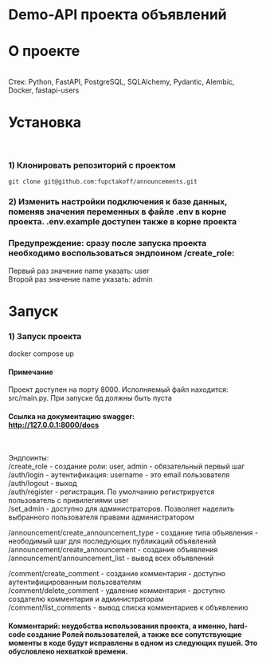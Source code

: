 # Demo-API проекта объявлений
# О проекте
<br>
Стек: Python, FastAPI,  PostgreSQL, SQLAlchemy, Pydantic, Alembic, Docker, fastapi-users

# Установка
<br>

### 1) Клонировать репозиторий с проектом

    git clone git@github.com:fupctakoff/announcements.git

### 2) Изменить настройки подключения к базе данных, поменяв значения переменных в файле .env в корне проекта. .env.example доступен также в корне проекта


### Предупреждение: сразу после запуска проекта необходимо воспользоваться эндпоином /create_role:
Первый раз значение name указать: user
<br>
Второй раз значение name указать: admin


# Запуск

### 1) Запуск проекта
  
  docker compose up

#### Примечание

Проект доступен на порту 8000. Исполняемый файл находится: src/main.py. При запуске бд должны быть пуста

#### Ссылка на документацию swagger: <br> http://127.0.0.1:8000/docs 

<br>


Эндпоинты:<br>
/create_role - создание роли: user, admin - обязательный первый шаг<br>
/auth/login - аутентификация: username - это email пользователя<br>
/auth/logout - выход<br>
/auth/register - регистрация. По умолчанию регистрируется пользователь с привилегиями user<br>
/set_admin - доступно для администраторов. Позволяет наделить выбранного пользователя правами администратором<br>

/announcement/create_announcement_type - создание типа объявления - неободимый шаг для последующих публикаций объявлений <br>
/announcement/create_announcement - создание объявления <br>
/announcement/announcement_list - вывод всех объявлений <br>

/comment/create_comment - создание комментария - доступно аутентифицированным пользователям <br>
/comment/delete_comment - удаление комментария - доступно создателю комментария и администраторам<br>
/comment/list_comments - вывод списка комментариев к объявлению<br>

#### Комментарий: неудобства использования проекта, а именно, hard-code создание Ролей пользователей, а также все сопутствующие моменты в коде будут исправлены в одном из следующих пушей. Это обусловлено нехваткой времени.